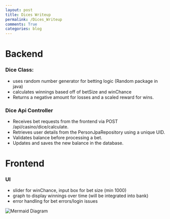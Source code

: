 ```yaml
---
layout: post
title: Dices Writeup
permalink: /Dices_Writeup
comments: True
categories: blog
---
```


# Backend

### Dice Class:
- uses random number generator for betting logic (Random package in java)
- calculates winnings based off of betSize and winChance
- Returns a negative amount for losses and a scaled reward for wins.

### Dice Api Controller
- Receives bet requests from the frontend via POST /api/casino/dice/calculate.
- Retrieves user details from the PersonJpaRepository using a unique UID.
- Validates balance before processing a bet.
- Updates and saves the new balance in the database.

# Frontend

### UI
- slider for winChance, input box for bet size (min 1000)
- graph to display winnings over time (will be integrated into bank)
- error handling for bet errors/login issues

![Mermaid Diagram](../../../hanlun-2025/assets/mermaid/20d003583b806d52f74620aa7fb7284081057629f8c553fccfd28a923803358f.png)

<script type="module">
  import mermaid from 'https://cdn.jsdelivr.net/npm/mermaid@10/dist/mermaid.esm.min.mjs';
  mermaid.initialize({startOnLoad:true});
</script>
